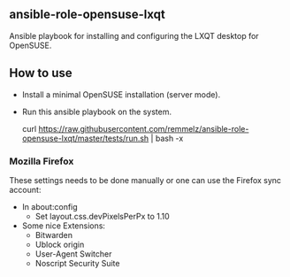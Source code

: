 ## ansible-role-opensuse-lxqt

Ansible playbook for installing and configuring the LXQT desktop for OpenSUSE.

## How to use

* Install a minimal OpenSUSE installation (server mode).
* Run this ansible playbook on the system.

    curl https://raw.githubusercontent.com/remmelz/ansible-role-opensuse-lxqt/master/tests/run.sh | bash -x

### Mozilla Firefox
These settings needs to be done manually or one can use the Firefox sync account:
* In about:config
  * Set layout.css.devPixelsPerPx to 1.10
* Some nice Extensions:
  * Bitwarden
  * Ublock origin
  * User-Agent Switcher
  * Noscript Security Suite
